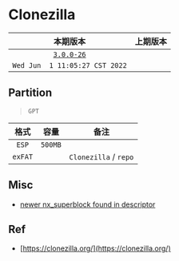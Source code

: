 # Clonezilla

|本期版本|上期版本 
|:---:|:---:
[`3.0.0-26`](https://osdn.net/projects/clonezilla/downloads/77349/clonezilla-live-3.0.0-26-amd64.zip/) |
`Wed Jun  1 11:05:27 CST 2022` | 


## Partition

> `GPT`

格式|容量|备注
:---:|:---:|:---:
`ESP` | `500MB` |
`exFAT`| | `Clonezilla` / `repo`

## Misc

* [newer nx_superblock found in descriptor](https://github.com/Thomas-Tsai/partclone/blob/91283194821013214d7d91dfa10573e767a47f32/src/apfsclone.c#L60)

## Ref

* [https://clonezilla.org/](https://clonezilla.org/)
